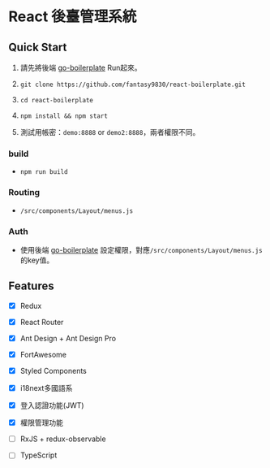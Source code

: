 # React 後臺管理系統

## Quick Start

1. 請先將後端 [go-boilerplate](https://github.com/fantasy9830/go-boilerplate) Run起來。

1. `git clone https://github.com/fantasy9830/react-boilerplate.git`

1. `cd react-boilerplate`

1. `npm install && npm start`

1. 測試用帳密：`demo:8888` or `demo2:8888`，兩者權限不同。

### build

* `npm run build`

### Routing

* `/src/components/Layout/menus.js`

### Auth

* 使用後端 [go-boilerplate](https://github.com/fantasy9830/go-boilerplate) 設定權限，對應`/src/components/Layout/menus.js`的key值。

## Features

* [x] Redux
* [x] React Router
* [x] Ant Design + Ant Design Pro
* [x] FortAwesome
* [x] Styled Components
* [x] i18next多國語系
* [x] 登入認證功能(JWT)
* [x] 權限管理功能
* [ ] RxJS + redux-observable
* [ ] TypeScript

